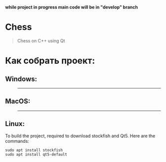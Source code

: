 **while project in progress main code will be in "develop" branch**
# Chess

> Chess on C++ using Qt

# Как собрать проект:
## Windows:
> ---
## MacOS:
> ---
## Linux:
To build the project, required to download stockfish and Qt5. Here are the commands:
```
sudo apt install stockfish
sudo apt install qt5-default
```
